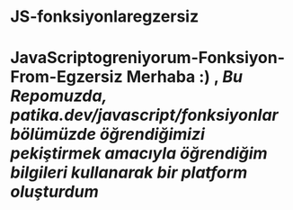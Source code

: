 # JS-fonksiyonlaregzersiz
# JavaScriptogreniyorum-Fonksiyon-From-Egzersiz **Merhaba :)  ,** *Bu Repomuzda, patika.dev/javascript/fonksiyonlar bölümüzde öğrendiğimizi pekiştirmek amacıyla öğrendiğim bilgileri kullanarak bir platform oluşturdum*
